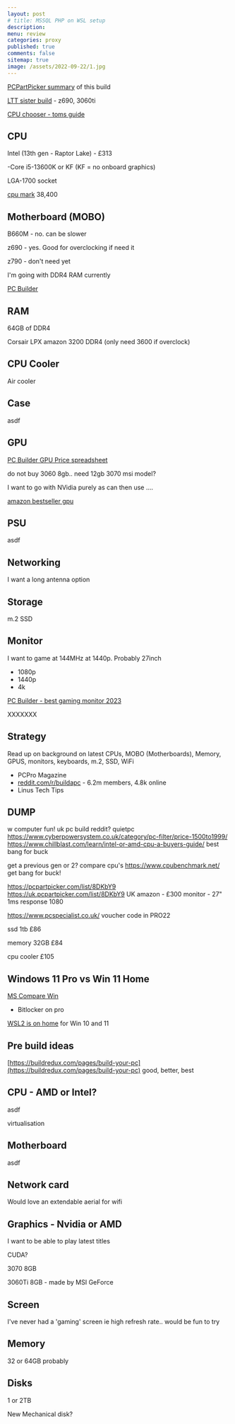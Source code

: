 ```yaml
---
layout: post
# title: MSSQL PHP on WSL setup
description: 
menu: review
categories: proxy
published: true 
comments: false     
sitemap: true
image: /assets/2022-09-22/1.jpg
---
```


<!-- ![alt text](/assets/2022-11-03/2.jpg "email")](/assets/2022-11-03/2.jpg) -->

[PCPartPicker summary](https://uk.pcpartpicker.com/user/davemateer/saved/#view=h9q6Q7) of this build


[LTT sister build](https://www.youtube.com/watch?v=AOdp09SYhCc) - z690, 3060ti

[CPU chooser - toms guide](https://www.tomshardware.com/reviews/best-cpus,3986.html) 

## CPU

Intel (13th gen - Raptor Lake) - £313

-Core i5-13600K or KF (KF = no onboard graphics)

LGA-1700 socket

[cpu mark](https://www.cpubenchmark.net/cpu.php?cpu=Intel+Core+i5-13600K&id=5008) 38,400



## Motherboard (MOBO)

B660M - no. can be slower

z690 - yes. Good for overclocking if need it 

z790 - don't need yet

I'm going with DDR4 RAM currently

[PC Builder](https://www.youtube.com/watch?v=JEViM1s4UMY)

## RAM

64GB of DDR4

 Corsair LPX  amazon
 3200 DDR4 (only need 3600 if overclock)

## CPU Cooler

Air cooler

## Case
asdf


## GPU 

[PC Builder GPU Price spreadsheet](https://docs.google.com/spreadsheets/d/1Y-XKBPTL8RyAuw_Kkcye1FIjFGlnb7dacdN3EEybWGs/edit#gid=955405380)

do not buy 3060 8gb.. need 12gb
3070 msi model?

I want to go with NVidia purely as can then use ....

[amazon bestseller gpu](https://www.amazon.co.uk/gp/bestsellers/computers/430500031/ref=zg_b_bs_430500031_1)

## PSU

asdf


## Networking

I want a long antenna option


## Storage

m.2 SSD



## Monitor

I want to game at 144MHz at 1440p. Probably 27inch

- 1080p
- 1440p
- 4k


[PC Builder - best gaming monitor 2023](https://www.youtube.com/watch?v=00l3Uq6oyic)


XXXXXXX
## Strategy

Read up on background on latest CPUs, MOBO (Motherboards), Memory, GPUS, monitors, keyboards, m.2, SSD, WiFi

- PCPro Magazine
- [reddit.com/r/buildapc](https://www.reddit.com/r/buildapc/) - 6.2m members, 4.8k online
- Linus Tech Tips


## DUMP
w computer fun!
 uk pc build reddit?
 quietpc
 https://www.cyberpowersystem.co.uk/category/pc-filter/price-1500to1999/
https://www.chillblast.com/learn/intel-or-amd-cpu-a-buyers-guide/
   best bang for buck

 get a previous gen or 2?
 compare cpu's
  https://www.cpubenchmark.net/
  get bang for buck!

https://pcpartpicker.com/list/8DKbY9
https://uk.pcpartpicker.com/list/8DKbY9
 UK amazon - £300 monitor - 27"
  1ms response
  1080

https://www.pcspecialist.co.uk/
 voucher code in PRO22

ssd
 1tb £86

memory 32GB £84

cpu cooler
 £105


## Windows 11 Pro vs Win 11 Home

[MS Compare Win](https://www.microsoft.com/en-us/windows/compare-windows-11-home-vs-pro-versions?r=1)

- Bitlocker on pro

[WSL2 is on home](https://learn.microsoft.com/en-us/windows/wsl/faq#wsl-2) for Win 10 and 11

## Pre build ideas

[https://buildredux.com/pages/build-your-pc](https://buildredux.com/pages/build-your-pc) good, better, best


## CPU - AMD or Intel?

asdf

virtualisation

## Motherboard

asdf

## Network card

Would love an extendable aerial for wifi

## Graphics - Nvidia or AMD

I want to be able to play latest titles

CUDA?

3070 8GB

3060Ti 8GB - made by MSI GeForce

## Screen

I've never had a 'gaming' screen ie high refresh rate.. would be fun to try


## Memory

32 or 64GB probably

## Disks

1 or 2TB



New Mechanical disk?